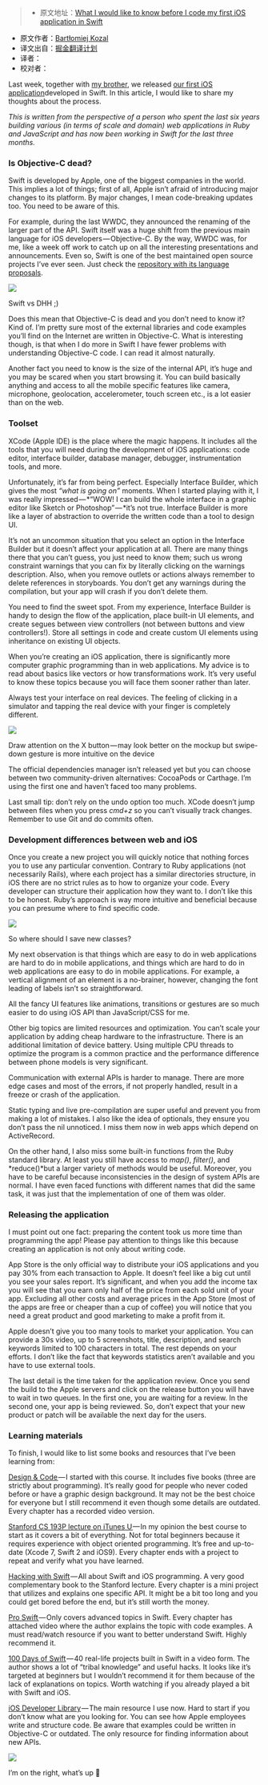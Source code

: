 > * 原文地址：[What I would like to know before I code my first iOS application in Swift](https://medium.com/@bkzl/what-i-would-like-to-know-before-i-code-my-first-ios-application-in-swift-f11fcdde7887#.oeafmue7p)
* 原文作者：[Bartłomiej Kozal](https://medium.com/@bkzl?source=post_header_lockup)
* 译文出自：[掘金翻译计划](https://github.com/xitu/gold-miner)
* 译者：
* 校对者：


Last week, together with [my brother](http://medium.com/@_mac), we released [our first iOS application](http://echotags.io/appstore)developed in Swift. In this article, I would like to share my thoughts about the process.

*This is written from the perspective of a person who spent the last six years building various (in terms of scale and domain) web applications in Ruby and JavaScript and has now been working in Swift for the last three months.*

### Is Objective-C dead?

Swift is developed by Apple, one of the biggest companies in the world. This implies a lot of things; first of all, Apple isn’t afraid of introducing major changes to its platform. By major changes, I mean code-breaking updates too. You need to be aware of this.

For example, during the last WWDC, they announced the renaming of the larger part of the API. Swift itself was a huge shift from the previous main language for iOS developers — Objective-C. By the way, WWDC was, for me, like a week off work to catch up on all the interesting presentations and announcements. Even so, Swift is one of the best maintained open source projects I’ve ever seen. Just check the [repository with its language proposals](https://github.com/apple/swift-evolution/tree/master/proposals).

![](https://cdn-images-1.medium.com/max/1600/1*j4lJm5Dtpb4jLpGKlInOVA.png)

Swift vs DHH ;)

Does this mean that Objective-C is dead and you don’t need to know it? Kind of. I’m pretty sure most of the external libraries and code examples you’ll find on the Internet are written in Objective-C. What is interesting though, is that when I do more in Swift I have fewer problems with understanding Objective-C code. I can read it almost naturally.

Another fact you need to know is the size of the internal API, it’s huge and you may be scared when you start browsing it. You can build basically anything and access to all the mobile specific features like camera, microphone, geolocation, accelerometer, touch screen etc., is a lot easier than on the web.

### Toolset

XCode (Apple IDE) is the place where the magic happens. It includes all the tools that you will need during the development of iOS applications: code editor, interface builder, database manager, debugger, instrumentation tools, and more.

Unfortunately, it’s far from being perfect. Especially Interface Builder, which gives the most *“what is going on”* moments. When I started playing with it, I was really impressed — *“WOW! I can build the whole interface in a graphic editor like Sketch or Photoshop” — *it’s not true. Interface Builder is more like a layer of abstraction to override the written code than a tool to design UI.

It’s not an uncommon situation that you select an option in the Interface Builder but it doesn’t affect your application at all. There are many things there that you can’t guess, you just need to know them; such us wrong constraint warnings that you can fix by literally clicking on the warnings description. Also, when you remove outlets or actions always remember to delete references in storyboards. You don’t get any warnings during the compilation, but your app will crash if you don’t delete them.

You need to find the sweet spot. From my experience, Interface Builder is handy to design the flow of the application, place built-in UI elements, and create segues between view controllers (not between buttons and view controllers!). Store all settings in code and create custom UI elements using inheritance on existing UI objects.

When you’re creating an iOS application, there is significantly more computer graphic programming than in web applications. My advice is to read about basics like vectors or how transformations work. It’s very useful to know these topics because you will face them sooner rather than later.

Always test your interface on real devices. The feeling of clicking in a simulator and tapping the real device with your finger is completely different.

![](https://cdn-images-1.medium.com/max/1600/1*oiYF-MoPLhP-4TzkFdYggQ.png)

Draw attention on the X button — may look better on the mockup but swipe-down gesture is more intuitive on the device

The official dependencies manager isn’t released yet but you can choose between two community-driven alternatives: CocoaPods or Carthage. I’m using the first one and haven’t faced too many problems.

Last small tip: don’t rely on the undo option too much. XCode doesn’t jump between files when you press *cmd+z* so you can’t visually track changes. Remember to use Git and do commits often.

### Development differences between web and iOS

Once you create a new project you will quickly notice that nothing forces you to use any particular convention. Contrary to Ruby applications (not necessarily Rails), where each project has a similar directories structure, in iOS there are no strict rules as to how to organize your code. Every developer can structure their application how they want to. I don’t like this to be honest. Ruby’s approach is way more intuitive and beneficial because you can presume where to find specific code.

![](https://cdn-images-1.medium.com/max/1600/1*iLaegkpeKax7WTn7wJNC-g.png)

So where should I save new classes?

My next observation is that things which are easy to do in web applications are hard to do in mobile applications, and things which are hard to do in web applications are easy to do in mobile applications. For example, a vertical alignment of an element is a no-brainer, however, changing the font leading of labels isn’t so straightforward.

All the fancy UI features like animations, transitions or gestures are so much easier to do using iOS API than JavaScript/CSS for me.

Other big topics are limited resources and optimization. You can’t scale your application by adding cheap hardware to the infrastructure. There is an additional limitation of device battery. Using multiple CPU threads to optimize the program is a common practice and the performance difference between phone models is very significant.

Communication with external APIs is harder to manage. There are more edge cases and most of the errors, if not properly handled, result in a freeze or crash of the application.

Static typing and live pre-compilation are super useful and prevent you from making a lot of mistakes. I also like the idea of optionals, they ensure you don’t pass the nil unnoticed. I miss them now in web apps which depend on ActiveRecord.

On the other hand, I also miss some built-in functions from the Ruby standard library. At least you still have access to *map()*, *filter()*, and *reduce()*but a larger variety of methods would be useful. Moreover, you have to be careful because inconsistencies in the design of system APIs are normal. I have even faced functions with different names that did the same task, it was just that the implementation of one of them was older.

### Releasing the application

I must point out one fact: preparing the content took us more time than programming the app! Please pay attention to things like this because creating an application is not only about writing code.

App Store is the only official way to distribute your iOS applications and you pay 30% from each transaction to Apple. It doesn’t feel like a big cut until you see your sales report. It’s significant, and when you add the income tax you will see that you earn only half of the price from each sold unit of your app. Excluding all other costs and average prices in the App Store (most of the apps are free or cheaper than a cup of coffee) you will notice that you need a great product and good marketing to make a profit from it.

Apple doesn’t give you too many tools to market your application. You can provide a 30s video, up to 5 screenshots, title, description, and search keywords limited to 100 characters in total. The rest depends on your efforts. I don’t like the fact that keywords statistics aren’t available and you have to use external tools.

The last detail is the time taken for the application review. Once you send the build to the Apple servers and click on the release button you will have to wait in two queues. In the first one, you are waiting for a review. In the second one, your app is being reviewed. So, don’t expect that your new product or patch will be available the next day for the users.

### Learning materials

To finish, I would like to list some books and resources that I’ve been learning from:

[Design & Code ](https://designcode.io/)— I started with this course. It includes five books (three are strictly about programming). It’s really good for people who never coded before or have a graphic design background. It may not be the best choice for everyone but I still recommend it even though some details are outdated. Every chapter has a recorded video version.

[Stanford CS 193P lecture on iTunes U ](https://itunes.apple.com/us/course/developing-ios-9-apps-swift/id1104579961)— In my opinion the best course to start as it covers a bit of everything. Not for total beginners because it requires experience with object oriented programming. It’s free and up-to-date (Xcode 7, Swift 2 and iOS9). Every chapter ends with a project to repeat and verify what you have learned.

[Hacking with Swift](https://gumroad.com/l/hws-book-pack) — All about Swift and iOS programming. A very good complementary book to the Stanford lecture. Every chapter is a mini project that utilizes and explains one specific API. It might be a bit too long and you could get bored before the end, but it’s still worth the money.

[Pro Swift ](https://gumroad.com/l/proswift)— Only covers advanced topics in Swift. Every chapter has attached video where the author explains the topic with code examples. A must read/watch resource if you want to better understand Swift. Highly recommend it.

[100 Days of Swift](http://samvlu.com/tutorials.html) — 40 real-life projects built in Swift in a video form. The author shows a lot of “tribal knowledge” and useful hacks. It looks like it’s targeted at beginners but I wouldn’t recommend it for them because of the lack of explanations on topics. Worth watching if you already played a bit with Swift and iOS.

[iOS Developer Library](https://developer.apple.com/library/ios/navigation/) — The main resource I use now. Hard to start if you don’t know what are you looking for. You can see how Apple employees write and structure code. Be aware that examples could be written in Objective-C or outdated. The only resource for finding information about new APIs.

![](https://cdn-images-1.medium.com/max/1600/1*ZhHNBLXvxMvjsIp1KIFSsw.jpeg)

I’m on the right, what’s up 👋
